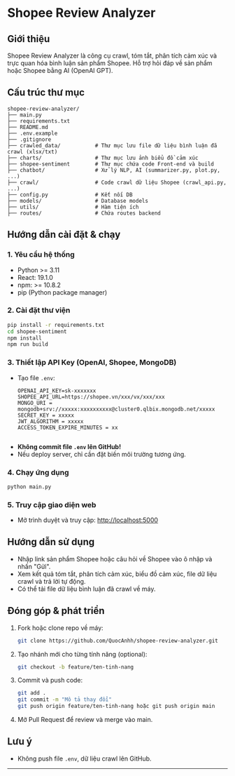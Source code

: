# Shopee Review Analyzer

## Giới thiệu

Shopee Review Analyzer là công cụ crawl, tóm tắt, phân tích cảm xúc và trực quan hóa bình luận sản phẩm Shopee. Hỗ trợ hỏi đáp về sản phẩm hoặc Shopee bằng AI (OpenAI GPT).

## Cấu trúc thư mục

```
shopee-review-analyzer/
├── main.py
├── requirements.txt
├── README.md
├── .env.example
├── .gitignore
├── crawled_data/           # Thư mục lưu file dữ liệu bình luận đã crawl (xlsx/txt)
├── charts/                 # Thư mục lưu ảnh biểu đồ cảm xúc
├── shopee-sentiment        # Thư mục chứa code Front-end và build
├── chatbot/                # Xử lý NLP, AI (summarizer.py, plot.py, ...)
├── crawl/                  # Code crawl dữ liệu Shopee (crawl_api.py, ...)
├── config.py               # Kết nối DB
├── models/                 # Database models
├── utils/                  # Hàm tiện ích
├── routes/                 # Chứa routes backend

```

## Hướng dẫn cài đặt & chạy

### 1. Yêu cầu hệ thống
- Python >= 3.11
- React: 19.1.0
- npm: >= 10.8.2
- pip (Python package manager)

### 2. Cài đặt thư viện
```bash
pip install -r requirements.txt
cd shopee-sentiment
npm install
npm run build
```

### 3. Thiết lập API Key (OpenAI, Shopee, MongoDB)
- Tạo file `.env`:
  ```env
  OPENAI_API_KEY=sk-xxxxxxx
  SHOPEE_API_URL=https://shopee.vn/xxx/vx/xxx/xxx
  MONGO_URI = mongodb+srv://xxxxx:xxxxxxxxxx@cluster0.qlbix.mongodb.net/xxxxx
  SECRET_KEY = xxxxx
  JWT_ALGORITHM = xxxxx
  ACCESS_TOKEN_EXPIRE_MINUTES = xx
 
  ```
- **Không commit file `.env` lên GitHub!**
- Nếu deploy server, chỉ cần đặt biến môi trường tương ứng.

### 4. Chạy ứng dụng
```bash
python main.py
```

### 5. Truy cập giao diện web
- Mở trình duyệt và truy cập: [http://localhost:5000](http://localhost:5000)

## Hướng dẫn sử dụng
- Nhập link sản phẩm Shopee hoặc câu hỏi về Shopee vào ô nhập và nhấn "Gửi".
- Xem kết quả tóm tắt, phân tích cảm xúc, biểu đồ cảm xúc, file dữ liệu crawl và trả lời tự động.
- Có thể tải file dữ liệu bình luận đã crawl về máy.

## Đóng góp & phát triển
1. Fork hoặc clone repo về máy:
   ```bash
   git clone https://github.com/QuocAnhh/shopee-review-analyzer.git
   ```
2. Tạo nhánh mới cho từng tính năng (optional):
   ```bash
   git checkout -b feature/ten-tinh-nang
   ```
3. Commit và push code:
   ```bash
   git add .
   git commit -m "Mô tả thay đổi"
   git push origin feature/ten-tinh-nang hoặc git push origin main
   ```
4. Mở Pull Request để review và merge vào main.

## Lưu ý
- Không push file `.env`, dữ liệu crawl lên GitHub.

---
